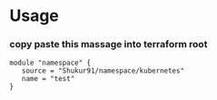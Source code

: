 # Usage
### copy paste this massage into terraform root
```
module "namespace" {
   source = "Shukur91/namespace/kubernetes"
   name = "test"
}

```
